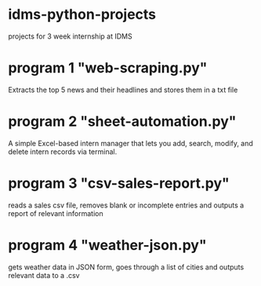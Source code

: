 # idms-python-projects
projects for 3 week internship at IDMS

# program 1 "web-scraping.py"
Extracts the top 5 news and their headlines and stores them in a txt file


# program 2 "sheet-automation.py"
A simple Excel-based intern manager that lets you add, search, modify, and delete intern records via terminal.


# program 3 "csv-sales-report.py"
reads a sales csv file, removes blank or incomplete entries and outputs a report of relevant information


# program 4 "weather-json.py"
gets weather data in JSON form, goes through a list of cities and outputs relevant data to a .csv